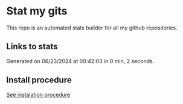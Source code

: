 # Stat my gits

This repo is an automated stats builder for all my github repositories.

## Links to stats


Generated on 06/23/2024 at 00:42:03 in 0 min, 2 seconds.

## Install procedure

[See instalation procedure](./src/install.md)
